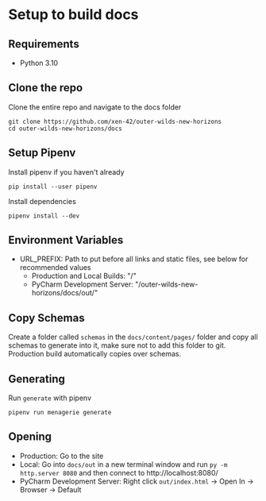 # Setup to build docs

## Requirements
- Python 3.10

## Clone the repo
Clone the entire repo and navigate to the docs folder
```shell
git clone https://github.com/xen-42/outer-wilds-new-horizons
cd outer-wilds-new-horizons/docs
```

## Setup Pipenv
Install pipenv if you haven't already
```shell
pip install --user pipenv
```
Install dependencies
```shell
pipenv install --dev
```

## Environment Variables
- URL_PREFIX: Path to put before all links and static files, see below for recommended values
  - Production and Local Builds: "/"
  - PyCharm Development Server: "/outer-wilds-new-horizons/docs/out/"

## Copy Schemas
Create a folder called `schemas` in the `docs/content/pages/` folder and copy all schemas to generate into it, make sure not to add this folder to git.
Production build automatically copies over schemas.

## Generating
Run `generate` with pipenv
```shell
pipenv run menagerie generate
```

## Opening
- Production: Go to the site
- Local: Go into `docs/out` in a new terminal window and run `py -m http.server 8080` and then connect to http://localhost:8080/
- PyCharm Development Server: Right click `out/index.html` -> Open In -> Browser -> Default
